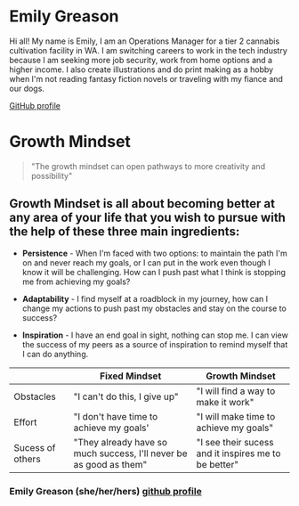 # Emily Greason 

Hi all! My name is Emily, I am an Operations Manager for a tier 2 cannabis cultivation facility in WA. I am switching careers to work in the tech industry because I am seeking more job security, work from home options and a higher income. I also create illustrations and do print making as a hobby when I'm not reading fantasy fiction novels or traveling with my fiance and our dogs. 

[GitHub profile](https://github.com/greasonek)

# Growth Mindset

> "The growth mindset can open pathways to more creativity and possibility"

## Growth Mindset is all about becoming better at any area of your life that you wish to pursue with the help of these three main ingredients:

- **Persistence** - When I'm faced with two options: to maintain the path I'm on and never reach my goals, or I can put in the work even though I know it will be challenging. How can I push past what I think is stopping me from achieving my goals?

- **Adaptability** - I find myself at a roadblock in my journey, how can I change my actions to push past my obstacles and stay on the course to success?

- **Inspiration** - I have an end goal in sight, nothing can stop me. I can view the success of my peers as a source of inspiration to remind myself that I can do anything. 


|                |Fixed Mindset                          |Growth Mindset                         |
|----------------|-------------------------------|-----------------------------|
|Obstacles| "I can't do this, I give up"            |"I will find a way to make it work"            |
|Effort          |"I don't have time to achieve my goals'            |"I will make time to achieve my goals"            |
|Sucess of others          |"They already have so much success, I'll never be as good as them"|"I see their sucess and it inspires me to be better"|

### Emily Greason (she/her/hers) [github profile](https://github.com/greasonek)
